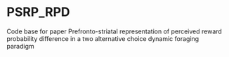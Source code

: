 # PSRP_RPD
Code base for paper Prefronto-striatal representation of perceived reward probability difference in a two alternative choice dynamic foraging paradigm
